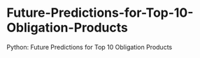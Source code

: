 # Future-Predictions-for-Top-10-Obligation-Products
Python: Future Predictions for Top 10 Obligation Products
